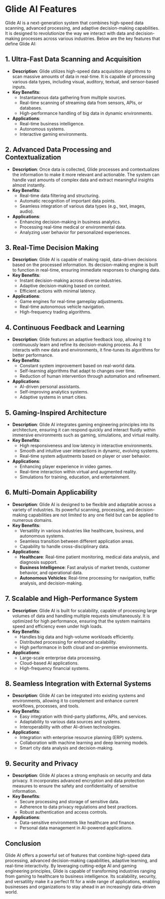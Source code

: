 # Glide AI Features

Glide AI is a next-generation system that combines high-speed data scanning, advanced processing, and adaptive decision-making capabilities. It is designed to revolutionize the way we interact with data and decision-making processes across various industries. Below are the key features that define Glide AI:

## 1. **Ultra-Fast Data Scanning and Acquisition**
   - **Description**: Glide utilizes high-speed data acquisition algorithms to scan massive amounts of data in real-time. It is capable of processing various data types, including visual, auditory, textual, and sensor-based inputs.
   - **Key Benefits**:
     - Instantaneous data gathering from multiple sources.
     - Real-time scanning of streaming data from sensors, APIs, or databases.
     - High-performance handling of big data in dynamic environments.
   - **Applications**:
     - Real-time business intelligence.
     - Autonomous systems.
     - Interactive gaming environments.

## 2. **Advanced Data Processing and Contextualization**
   - **Description**: Once data is collected, Glide processes and contextualizes the information to make it more relevant and actionable. The system can handle vast amounts of complex data and extract meaningful insights almost instantly.
   - **Key Benefits**:
     - Real-time data filtering and structuring.
     - Automatic recognition of important data points.
     - Seamless integration of various data types (e.g., text, images, audio).
   - **Applications**:
     - Enhancing decision-making in business analytics.
     - Processing real-time medical or environmental data.
     - Analyzing user behavior for personalized experiences.

## 3. **Real-Time Decision Making**
   - **Description**: Glide AI is capable of making rapid, data-driven decisions based on the processed information. Its decision-making engine is built to function in real-time, ensuring immediate responses to changing data.
   - **Key Benefits**:
     - Instant decision-making across diverse industries.
     - Adaptive decision-making based on context.
     - Efficient actions with minimal latency.
   - **Applications**:
     - Game engines for real-time gameplay adjustments.
     - Real-time autonomous vehicle navigation.
     - High-frequency trading algorithms.

## 4. **Continuous Feedback and Learning**
   - **Description**: Glide features an adaptive feedback loop, allowing it to continuously learn and refine its decision-making process. As it interacts with new data and environments, it fine-tunes its algorithms for better performance.
   - **Key Benefits**:
     - Constant system improvement based on real-world data.
     - Self-learning algorithms that adapt to changes over time.
     - Reduction of human intervention through automation and refinement.
   - **Applications**:
     - AI-driven personal assistants.
     - Self-improving analytics systems.
     - Adaptive systems in smart cities.

## 5. **Gaming-Inspired Architecture**
   - **Description**: Glide AI integrates gaming engineering principles into its architecture, ensuring it can respond quickly and interact fluidly within immersive environments such as gaming, simulations, and virtual reality.
   - **Key Benefits**:
     - High responsiveness and low latency in interactive environments.
     - Smooth and intuitive user interactions in dynamic, evolving systems.
     - Real-time system adjustments based on player or user behavior.
   - **Applications**:
     - Enhancing player experience in video games.
     - Real-time interaction within virtual and augmented reality.
     - Simulations for training, education, and entertainment.

## 6. **Multi-Domain Applicability**
   - **Description**: Glide AI is designed to be flexible and adaptable across a variety of industries. Its powerful scanning, processing, and decision-making capabilities are not limited to any one field but can be applied to numerous domains.
   - **Key Benefits**:
     - Versatility in various industries like healthcare, business, and autonomous systems.
     - Seamless transition between different application areas.
     - Capability to handle cross-disciplinary data.
   - **Applications**:
     - **Healthcare**: Real-time patient monitoring, medical data analysis, and diagnosis support.
     - **Business Intelligence**: Fast analysis of market trends, customer behavior, and operational data.
     - **Autonomous Vehicles**: Real-time processing for navigation, traffic analysis, and decision-making.

## 7. **Scalable and High-Performance System**
   - **Description**: Glide AI is built for scalability, capable of processing large volumes of data and handling multiple requests simultaneously. It is optimized for high performance, ensuring that the system maintains speed and efficiency even under high loads.
   - **Key Benefits**:
     - Handles big data and high-volume workloads efficiently.
     - Distributed processing for enhanced scalability.
     - High performance in both cloud and on-premise environments.
   - **Applications**:
     - Large-scale enterprise data processing.
     - Cloud-based AI applications.
     - High-frequency financial systems.

## 8. **Seamless Integration with External Systems**
   - **Description**: Glide AI can be integrated into existing systems and environments, allowing it to complement and enhance current workflows, processes, and tools.
   - **Key Benefits**:
     - Easy integration with third-party platforms, APIs, and services.
     - Adaptability to various data sources and systems.
     - Interoperability with other AI-driven technologies.
   - **Applications**:
     - Integration with enterprise resource planning (ERP) systems.
     - Collaboration with machine learning and deep learning models.
     - Smart city data analysis and decision-making.

## 9. **Security and Privacy**
   - **Description**: Glide AI places a strong emphasis on security and data privacy. It incorporates advanced encryption and data protection measures to ensure the safety and confidentiality of sensitive information.
   - **Key Benefits**:
     - Secure processing and storage of sensitive data.
     - Adherence to data privacy regulations and best practices.
     - Robust authentication and access controls.
   - **Applications**:
     - Data-sensitive environments like healthcare and finance.
     - Personal data management in AI-powered applications.

## Conclusion

Glide AI offers a powerful set of features that combine high-speed data processing, advanced decision-making capabilities, adaptive learning, and real-time interactivity. By leveraging cutting-edge AI and gaming engineering principles, Glide is capable of transforming industries ranging from gaming to healthcare to business intelligence. Its scalability, security, and versatility make it a perfect fit for a wide range of applications, enabling businesses and organizations to stay ahead in an increasingly data-driven world.

